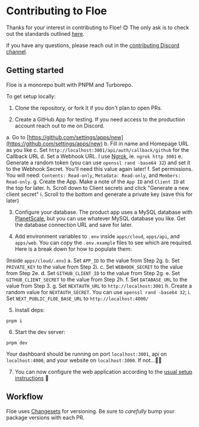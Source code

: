 # Contributing to Floe

Thanks for your interest in contributing to Floe! 😊 The only ask is to check out the standards outlined [here](https://www.contributor-covenant.org/version/1/4/code-of-conduct/).

If you have any questions, please reach out in the [contributing Discord channel](https://discord.gg/EHwDvBhKHk).

## Getting started

Floe is a monorepo built with PNPM and Turborepo.

To get setup locally:

1. Clone the repository, or fork it if you don't plan to open PRs.

2. Create a GitHub App for testing. If you need access to the production account reach out to me on Discord.

a. Go to [https://github.com/settings/apps/new](https://github.com/settings/apps/new)
b. Fill in name and Homepage URL as you like
c. Set `http://localhost:3001/api/auth/callback/github` for the Callback URL
d. Set a Webhook URL. I use [Ngrok](https://ngrok.com/), ie. `ngrok http 3001`
e. Generate a random token (you can use `openssl rand -base64 32`) and set it to the Webhook Secret. You'll need this value again later!
f. Set permissions. You will need: `Contents: Read-only`, `Metadata: Read-only`, and `Members: Read-only`.
g. Create the App. Make a note of the `App ID` and `Client ID` at the top for later.
h. Scroll down to Client secrets and click "Generate a new client secret"
i. Scroll to the bottom and generate a private key (save this for later)

3. Configure your database. The product app uses a MySQL database with [PlanetScale](https://planetscale.com/), but you can use whatever MySQL database you like. Get the database connection URL and save for later.

4. Add environment variables to `.env` inside `apps/cloud`, `apps/api`, and `apps/web`. You can copy the `.env.example` files to see which are required. Here is a break down for how to populate them:

(Inside `apps/cloud/.env`)
a. Set `APP_ID` to the value from Step 2g.
b. Set `PRIVATE_KEY` to the value from Step 2i.
c. Set `WEBHOOK_SECRET` to the value from Step 2e.
d. Set `GITHUB_CLIENT_ID` to the value from Step 2g.
e. Set `GITHUB_CLIENT_SECRET` to the value from Step 2h.
f. Set `DATABASE_URL` to the value from Step 3.
g. Set `NEXTAUTH_URL` to `http://localhost:3001`
h. Create a random value for `NEXTAUTH_SECRET`. You can use `openssl rand -base64 32`;
i. Set `NEXT_PUBLIC_FLOE_BASE_URL` to `http://localhost:4000/`

5. Install deps:

```
pnpm i
```

6. Start the dev server:

```
pnpm dev
```

Your dashboard should be running on port `localhost:3001`, api on `localhost:4000`, and your website on `localhost:3000`. If not...🤷‍♂️

7. You can now configure the web application according to the [usual setup instructions](https://www.notion.so/floe-dev/Docs-UI-Templates-ef503e987aaa4dabb1e388cac9e14d62?pvs=4) 🎉

## Workflow

Floe uses [Changesets](https://github.com/changesets/changesets) for versioning. Be sure to _carefully_ bump your package versions with each PR.
